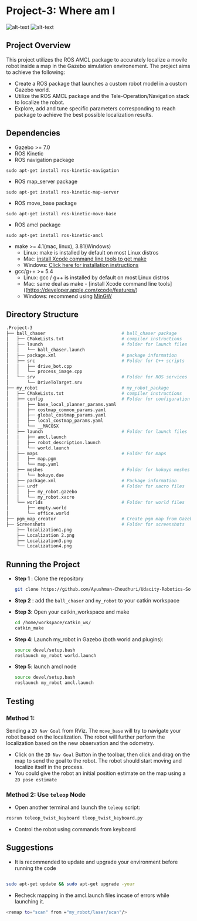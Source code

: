 
# Project-3: Where am I
![alt-text](https://github.com/Ayushman-Choudhuri/Udacity-Robotics-Software-Engineer-Nanodegree/blob/main/Project-3/Screenshots/Localization%202.png)
![alt-text](https://github.com/Ayushman-Choudhuri/Udacity-Robotics-Software-Engineer-Nanodegree/blob/main/Project-3/Screenshots/localization1.png)
## Project Overview 

This project utilizes the ROS AMCL package to accurately localize a movile robot inside a map in the Gazebo simulation environement. The project aims to achieve the following: 

* Create a ROS package that launches a custom robot model in a custom Gazebo world. 
* Utilize the ROS AMCL package and the Tele-Operation/Navigation stack to localize the robot. 
* Explore, add and tune specific parameters corresponding to reach package to achieve the best possible localization results. 




## Dependencies

* Gazebo >= 7.0  
* ROS Kinetic  
* ROS navigation package  
```
sudo apt-get install ros-kinetic-navigation
```
* ROS map_server package  
```
sudo apt-get install ros-kinetic-map-server
```
* ROS move_base package  
```
sudo apt-get install ros-kinetic-move-base
```
* ROS amcl package  
```
sudo apt-get install ros-kinetic-amcl
```

* make >= 4.1(mac, linux), 3.81(Windows)
  * Linux: make is installed by default on most Linux distros
  * Mac: [install Xcode command line tools to get make](https://developer.apple.com/xcode/features/)
  * Windows: [Click here for installation instructions](http://gnuwin32.sourceforge.net/packages/make.htm)
* gcc/g++ >= 5.4
  * Linux: gcc / g++ is installed by default on most Linux distros
  * Mac: same deal as make - [install Xcode command line tools]((https://developer.apple.com/xcode/features/)
  * Windows: recommend using [MinGW](http://www.mingw.org/)



## Directory Structure

``` bash
.Project-3
├── ball_chaser                             # ball_chaser package
│   ├── CMakeLists.txt                      # compiler instructions
│   ├── launch                              # folder for launch files
│   │   └── ball_chaser.launch
│   ├── package.xml                         # package information
│   ├── src                                 # Folder for C++ scripts
│   │   ├── drive_bot.cpp
│   │   └── process_image.cpp
│   └── srv                                 # Folder for ROS services
│       └── DriveToTarget.srv
├── my_robot                                # my_robot_package
│   ├── CMakeLists.txt                      # compiler instructions
│   ├── config                              # Folder for configuration files
│   │   ├── base_local_planner_params.yaml
│   │   ├── costmap_common_params.yaml
│   │   ├── global_costmap_params.yaml
│   │   ├── local_costmap_params.yaml
│   │   └── __MACOSX
│   ├── launch                              # Folder for launch files
│   │   ├── amcl.launch
│   │   ├── robot_description.launch
│   │   └── world.launch
│   ├── maps                                # Folder for maps
│   │   ├── map.pgm
│   │   └── map.yaml    
│   ├── meshes                              # Folder for hokuyo meshes
│   │   └── hokuyo.dae
│   ├── package.xml                         # Package information
│   ├── urdf                                # Folder for xacro files
│   │   ├── my_robot.gazebo
│   │   └── my_robot.xacro
│   └── worlds                              # Folder for world files 
│       ├── empty.world
│       └── office.world
├── pgm_map_creator                         # Create pgm map from Gazebo world file for ROS Localization                    
├── Screenshots                             # Folder for screenshots
    ├── localization1.png
    ├── Localization 2.png
    ├── Localization3.png
    └── Localization4.png


```


## Running the Project


* **Step 1** : Clone the repository
  ```bash
  git clone https://github.com/Ayushman-Choudhuri/Udacity-Robotics-Software-Engineer-Nanodegree
  ```
* **Step 2** : add the `ball_chaser` and `my_robot` to your catkin workspace 

* **Step 3**: Open your catkin_workspace and make
  ```bash
  cd /home/workspace/catkin_ws/
  catkin_make
  ```

* **Step 4**: Launch my_robot in Gazebo (both world and plugins): 
    
  ```bash
  source devel/setup.bash 
  roslaunch my_robot world.launch
  ```

* **Step 5**: launch amcl node
  ```bash
  source devel/setup.bash 
  roslaunch my_robot amcl.launch
  ```

## Testing

### Method 1: 

Sending a `2D Nav Goal` from RViz. The `move_base` will try to navigate your robot based on the localization.
The robot will further perform the localization based on the new observation and the odometry. 

* Click on the `2D Nav Goal` Button in the toolbar, then click and drag on the map to send the goal to the robot. The robot should start moving and localize itself in the process.
* You could give the robot an initial position estimate on the map using a `2D pose estimate`

### Method 2: Use `teleop` Node

* Open another terminal and launch the `teleop` script: 

``` bash
rosrun teleop_twist_keyboard tleop_twist_keyboard.py
```
* Control the robot using commands from keyboard
## Suggestions

* It is recommended to update and upgrade your environment before running the code

```bash 

sudo apt-get update && sudo apt-get upgrade -your

```

* Recheck mapping in the amcl.launch files incase of errors while launching it. 

``` bash
<remap to="scan" from ="my_robot/laser/scan"/>
```
